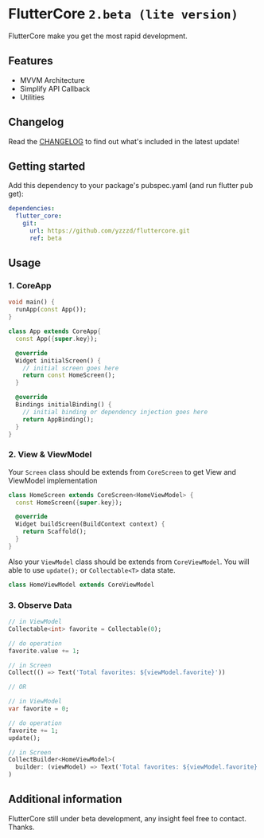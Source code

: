 <!--
This README describes the package. If you publish this package to pub.dev,
this README's contents appear on the landing page for your package.

For information about how to write a good package README, see the guide for
[writing package pages](https://dart.dev/guides/libraries/writing-package-pages).

For general information about developing packages, see the Dart guide for
[creating packages](https://dart.dev/guides/libraries/create-library-packages)
and the Flutter guide for
[developing packages and plugins](https://flutter.dev/developing-packages).
-->

# FlutterCore ``2.beta (lite version)``
FlutterCore make you get the most rapid development.

## Features

- MVVM Architecture
- Simplify API Callback
- Utilities

## Changelog

Read the [CHANGELOG](https://github.com/yzzzd/fluttercore/blob/main/CHANGELOG.md) to find out what's included in the latest update!

## Getting started

Add this dependency to your package's pubspec.yaml (and run flutter pub get):

```yaml
dependencies:
  flutter_core:
    git:
      url: https://github.com/yzzzd/fluttercore.git
      ref: beta
```

## Usage

### 1. CoreApp
```dart
void main() {
  runApp(const App());
}

class App extends CoreApp{
  const App({super.key});

  @override
  Widget initialScreen() {
    // initial screen goes here
    return const HomeScreen();
  }

  @override
  Bindings initialBinding() {
    // initial binding or dependency injection goes here
    return AppBinding();
  }
}
```

### 2. View & ViewModel
Your ``Screen`` class should be extends from ``CoreScreen`` to get View and ViewModel implementation

```dart
class HomeScreen extends CoreScreen<HomeViewModel> {
  const HomeScreen({super.key});

  @override
  Widget buildScreen(BuildContext context) {
    return Scaffold();
  }
}
```

Also your ``ViewModel`` class should be extends from ``CoreViewModel``. You will able to use ``update();`` or ``Collectable<T>`` data state.
```dart
class HomeViewModel extends CoreViewModel
```

### 3. Observe Data
```dart
// in ViewModel
Collectable<int> favorite = Collectable(0);

// do operation
favorite.value += 1;

// in Screen
Collect(() => Text('Total favorites: ${viewModel.favorite}'))

// OR

// in ViewModel
var favorite = 0;

// do operation
favorite += 1;
update();

// in Screen
CollectBuilder<HomeViewModel>(
  builder: (viewModel) => Text('Total favorites: ${viewModel.favorite}')
)
```

## Additional information

FlutterCore still under beta development, any insight feel free to contact. Thanks.
